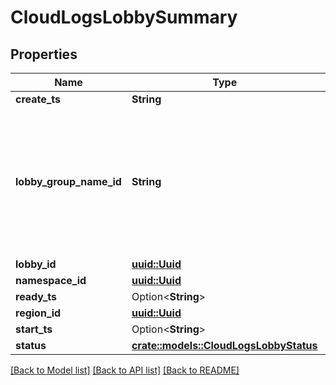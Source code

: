 # CloudLogsLobbySummary

## Properties

Name | Type | Description | Notes
------------ | ------------- | ------------- | -------------
**create_ts** | **String** | RFC3339 timestamp | 
**lobby_group_name_id** | **String** | A human readable short identifier used to references resources. Different than a `rivet.common#Uuid` because this is intended to be human readable. Different than `rivet.common#DisplayName` because this should not include special characters and be short. | 
**lobby_id** | [**uuid::Uuid**](uuid::Uuid.md) |  | 
**namespace_id** | [**uuid::Uuid**](uuid::Uuid.md) |  | 
**ready_ts** | Option<**String**> | RFC3339 timestamp | [optional]
**region_id** | [**uuid::Uuid**](uuid::Uuid.md) |  | 
**start_ts** | Option<**String**> | RFC3339 timestamp | [optional]
**status** | [**crate::models::CloudLogsLobbyStatus**](CloudLogsLobbyStatus.md) |  | 

[[Back to Model list]](../README.md#documentation-for-models) [[Back to API list]](../README.md#documentation-for-api-endpoints) [[Back to README]](../README.md)


